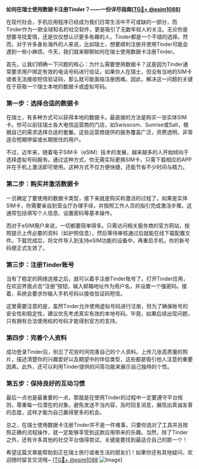 **如何在瑞士使用数据卡注册Tinder？——一份详尽指南[[TG💪+ @esim1088](https://t.me/s/esim1088)]**

在现代社会，手机应用程序已经成为我们日常生活中不可或缺的一部分，而Tinder作为一款全球知名的社交软件，更是吸引了无数年轻人的关注。无论你是想要寻找爱情，还是仅仅想认识更多有趣的人，Tinder都是一个不错的选择。然而，对于许多身处海外的人来说，比如瑞士，想要顺利注册并使用Tinder可能会遇到一些小麻烦。今天，我们就来聊聊如何在瑞士使用数据卡注册Tinder。

首先，让我们明确一下问题的核心：为什么需要使用数据卡？这是因为Tinder通常要求用户绑定有效的电话号码进行验证。如果你人在瑞士，但没有当地的SIM卡或者无法接收短信验证码，那么就可能面临注册困难。因此，解决这一问题的关键在于获取一个瑞士本地的数据卡或虚拟号码。

### 第一步：选择合适的数据卡

在瑞士，有多种方式可以获得本地的数据卡。最直接的方法是购买一张实体SIM卡。你可以前往瑞士各大电信运营商的门店，如Swisscom、Sunrise或Salt，根据自己的需求选择合适的套餐。这些运营商提供的服务覆盖广泛，资费透明，非常适合短期停留或长期居住的用户。

不过，近年来，随着电子SIM卡（eSIM）技术的发展，越来越多的人开始倾向于选择虚拟号码服务。通过这种方式，你无需实际更换SIM卡，只需下载相应的APP并在手机上激活即可使用。这种方式不仅方便快捷，还能节省不少时间与精力。

### 第二步：购买并激活数据卡

一旦确定了要使用的数据卡类型，接下来就是购买和激活的过程了。如果是实体SIM卡，你需要亲自到营业厅办理手续，并按照工作人员的指引完成激活步骤。这通常包括填写个人信息、设置密码等基本操作。

而对于eSIM用户来说，一切都要简单得多。只需访问相关服务商的官方网站，按照提示上传必要的资料（如护照信息），然后等待审核通过后就能在线下载配置文件。下载完成后，将文件导入到支持eSIM功能的设备中，再重启手机，你的新号码便正式生效了。

### 第三步：注册Tinder账号

当有了稳定的网络连接之后，就可以着手注册Tinder账号了。打开Tinder应用，在欢迎界面点击“注册”按钮，输入邮箱地址作为用户名，并设置一个强密码。接着，系统会要求你输入手机号码以接收验证码短信。

这里需要注意的是，虽然Tinder允许使用虚拟号码进行注册，但为了确保账号的安全性和稳定性，建议优先考虑真实有效的本地号码。毕竟，如果后续出现问题，只有拥有合法使用权的号码才能得到官方的支持。

### 第四步：完善个人资料

成功登录Tinder后，别忘了花些时间完善自己的个人资料。上传几张高质量的照片，描述清楚你的兴趣爱好以及期望中的伴侣类型，这些都是吸引他人注意的重要因素。此外，还可以利用Tinder提供的问答功能来展示自己独特的个性。

### 第五步：保持良好的互动习惯

最后一点也是最重要的一点，那就是在使用Tinder的过程中一定要遵守平台规则，尊重每一位潜在的对象。避免发送不当内容，及时回复消息，展现出真诚友善的态度，这样才能为自己赢得更多的机会。

总之，在瑞士使用数据卡注册Tinder并不是一件难事，只要你选对了工具并且按照正确的流程操作，就一定能够享受到这款应用带来的乐趣。当然，除了Tinder之外，还有许多其他的社交平台值得尝试，关键是要找到最适合自己的那一个！

希望这篇文章能帮助到正在瑞士旅行或者生活的朋友们！如果你还有其他疑问，欢迎随时留言交流哦~ [[TG💪+ @esim1088](https://t.me/s/esim1088) ![Image](https://i.postimg.cc/4NQfJmqS/Snipaste-2025-05-13-00-14-12.png)]